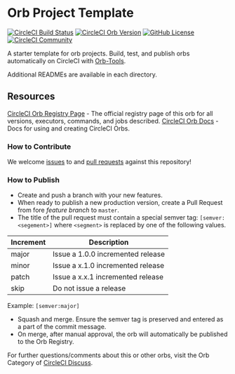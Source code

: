 # Orb Project Template

[![CircleCI Build Status](https://circleci.com/gh/Farnoosh63/pantheon-circleci-orb.svg?style=shield "CircleCI Build Status")](https://circleci.com/gh/Farnoosh63/pantheon-circleci-orb) [![CircleCI Orb Version](https://img.shields.io/badge/endpoint.svg?url=https://badges.circleci.io/orb/farnoosh63/pantheon-circleci-orb)](https://circleci.com/orbs/registry/orb/farnoosh63/pantheon-circleci-orb) [![GitHub License](https://img.shields.io/badge/license-MIT-lightgrey.svg)](https://raw.githubusercontent.com/Farnoosh63/pantheon-circleci-orb/master/LICENSE) [![CircleCI Community](https://img.shields.io/badge/community-CircleCI%20Discuss-343434.svg)](https://discuss.circleci.com/c/ecosystem/orbs)



A starter template for orb projects. Build, test, and publish orbs automatically on CircleCI with [Orb-Tools](https://circleci.com/orbs/registry/orb/circleci/orb-tools).

Additional READMEs are available in each directory.



## Resources

[CircleCI Orb Registry Page](https://circleci.com/orbs/registry/orb/farnoosh63/pantheon-circleci-orb) - The official registry page of this orb for all versions, executors, commands, and jobs described.
[CircleCI Orb Docs](https://circleci.com/docs/2.0/orb-intro/#section=configuration) - Docs for using and creating CircleCI Orbs.

### How to Contribute

We welcome [issues](https://github.com/Farnoosh63/pantheon-circleci-orb/issues) to and [pull requests](https://github.com/Farnoosh63/pantheon-circleci-orb/pulls) against this repository!

### How to Publish
* Create and push a branch with your new features.
* When ready to publish a new production version, create a Pull Request from fore _feature branch_ to `master`.
* The title of the pull request must contain a special semver tag: `[semver:<segement>]` where `<segment>` is replaced by one of the following values.

| Increment | Description|
| ----------| -----------|
| major     | Issue a 1.0.0 incremented release|
| minor     | Issue a x.1.0 incremented release|
| patch     | Issue a x.x.1 incremented release|
| skip      | Do not issue a release|

Example: `[semver:major]`

* Squash and merge. Ensure the semver tag is preserved and entered as a part of the commit message.
* On merge, after manual approval, the orb will automatically be published to the Orb Registry.


For further questions/comments about this or other orbs, visit the Orb Category of [CircleCI Discuss](https://discuss.circleci.com/c/orbs).

